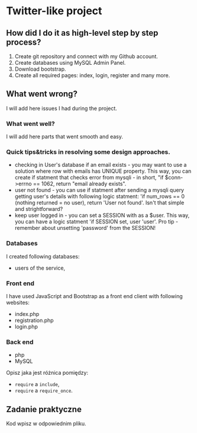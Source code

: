 # Twitter-like project

## How did I do it as high-level step by step process?

1. Create git repository and connect with my Github account.
2. Create databases using MySQL Admin Panel.
3. Download bootstrap.
4. Create all required pages: index, login, register and many more.

## What went wrong?
I will add here issues I had during the project.

### What went well?
I will add here parts that went smooth and easy.

### Quick tips&tricks in resolving some design approaches.
* checking in User's database if an email exists - you may want to use a solution where row with emails has UNIQUE property. This way, you can create if statment that checks error from mysqli - in short, "if $conn->errno == 1062, return "email already exists".
* user not found - you can use if statment after sending a mysqli query getting user's details with following logic statment: 'if num_rows == 0 (nothing returned = no user), return 'User not found'. Isn't that simple and strightforward?
* keep user logged in - you can set a SESSION with as a $user. This way, you can have a logic statment 'if SESSION set, user 'user'. Pro tip - remember about unsetting 'password' from the SESSION!

### Databases
I created following databases:
* users of the service,


### Front end
I have used JavaScript and Bootstrap as a front end client with following websites:
* index.php
* registration.php
* login.php


### Back end
* php
* MySQL



Opisz jaka jest różnica pomiędzy:
* ```require``` a ```include```,
* ```require``` a ```require_once```.

## Zadanie praktyczne
Kod wpisz w odpowiednim pliku.


<!-- Links -->
[forking]: https://guides.github.com/activities/forking/
[ref-clone]: http://gitref.org/creating/#clone
[ref-commit]: http://gitref.org/basic/#commit
[ref-push]: http://gitref.org/remotes/#push
[ref-rand]: http://php.net/manual/pl/function.rand.php
[pull-request]: https://help.github.com/articles/creating-a-pull-request

